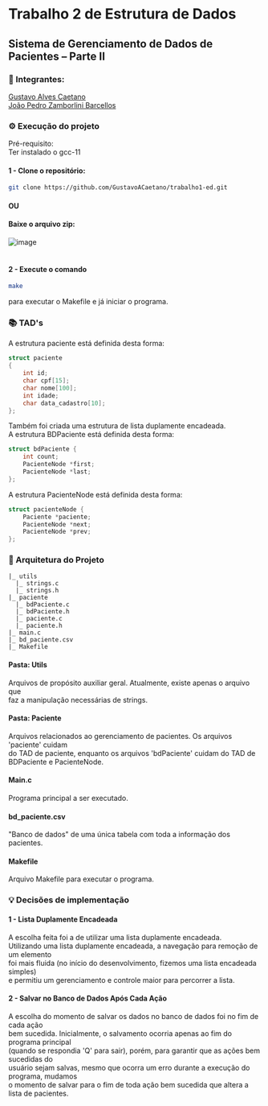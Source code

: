 # Trabalho 2 de Estrutura de Dados
## Sistema de Gerenciamento de Dados de Pacientes – Parte II
### 👥 Integrantes: <br>
[Gustavo Alves Caetano](https://github.com/GustavoACaetano)<br>
[João Pedro Zamborlini Barcellos](https://github.com/joaopbarcellos) <br>

### ⚙ Execução do projeto
Pré-requisito: <br>
Ter instalado o gcc-11

#### 1 - Clone o repositório:
```bash
git clone https://github.com/GustavoACaetano/trabalho1-ed.git
```

#### OU <br>
#### Baixe o arquivo zip: 
![image](https://github.com/user-attachments/assets/6fbea150-6eab-4a52-9e62-9bcbe1c790df)
<br><br>
#### 2 - Execute o comando
```bash
make
```
para executar o Makefile e já iniciar o programa.

### 📚 TAD's
A estrutura paciente está definida desta forma:
```c
struct paciente
{
    int id;
    char cpf[15];
    char nome[100];
    int idade;
    char data_cadastro[10];
};
```

Também foi criada uma estrutura de lista duplamente encadeada. <br>
A estrutura BDPaciente está definida desta forma:
```c
struct bdPaciente {
    int count;
    PacienteNode *first;
    PacienteNode *last;
};
```

A estrutura PacienteNode está definida desta forma:
```c
struct pacienteNode {
    Paciente *paciente;
    PacienteNode *next;
    PacienteNode *prev;
};
```

### 🧱 Arquitetura do Projeto

```
|_ utils
  |_ strings.c
  |_ strings.h
|_ paciente
  |_ bdPaciente.c
  |_ bdPaciente.h
  |_ paciente.c
  |_ paciente.h
|_ main.c
|_ bd_paciente.csv
|_ Makefile
```
#### Pasta: Utils
Arquivos de propósito auxiliar geral. Atualmente, existe apenas o arquivo que <br>
faz a manipulação necessárias de strings.

#### Pasta: Paciente
Arquivos relacionados ao gerenciamento de pacientes. Os arquivos 'paciente' cuidam <br>
do TAD de paciente, enquanto os arquivos 'bdPaciente' cuidam do TAD de BDPaciente e PacienteNode. <br>

#### Main.c
Programa principal a ser executado.

#### bd_paciente.csv
"Banco de dados" de uma única tabela com toda a informação dos pacientes.

#### Makefile
Arquivo Makefile para executar o programa.

### 💡 Decisões de implementação
#### 1 - Lista Duplamente Encadeada <br>
A escolha feita foi a de utilizar uma lista duplamente encadeada. <br> 
Utilizando uma lista duplamente encadeada, a navegação para remoção de um elemento <br> 
foi mais fluida (no início do desenvolvimento, fizemos uma lista encadeada simples) <br> 
e permitiu um gerenciamento e controle maior para percorrer a lista.

#### 2 - Salvar no Banco de Dados Após Cada Ação <br>
A escolha do momento de salvar os dados no banco de dados foi no fim de cada ação <br>
bem sucedida. Inicialmente, o salvamento ocorria apenas ao fim do programa principal <br>
(quando se respondia 'Q' para sair), porém, para garantir que as ações bem sucedidas do <br>
usuário sejam salvas, mesmo que ocorra um erro durante a execução do programa, mudamos <br>
o momento de salvar para o fim de toda ação bem sucedida que altera a lista de pacientes.
